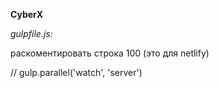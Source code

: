**CyberX**

*gulpfile.js:*

раскоментировать строка 100 (это для netlify)

// gulp.parallel('watch', 'server') 